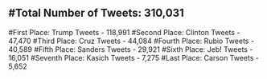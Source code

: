 #Total Number of Tweets: 310,031 
---
#First Place: Trump Tweets - 118,991
#Second Place: Clinton Tweets - 47,470
#Third Place: Cruz Tweets - 44,084
#Fourth Place: Rubio Tweets - 40,589
#Fifth Place: Sanders Tweets - 29,921
#Sixth Place: Jeb! Tweets - 16,051
#Seventh Place: Kasich Tweets - 7,275
#Last Place: Carson Tweets - 5,652
